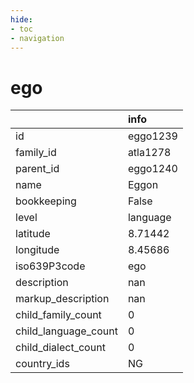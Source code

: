 ```yaml
---
hide:
- toc
- navigation
---
```

# ego
|                      | info     |
|:---------------------|:---------|
| id                   | eggo1239 |
| family_id            | atla1278 |
| parent_id            | eggo1240 |
| name                 | Eggon    |
| bookkeeping          | False    |
| level                | language |
| latitude             | 8.71442  |
| longitude            | 8.45686  |
| iso639P3code         | ego      |
| description          | nan      |
| markup_description   | nan      |
| child_family_count   | 0        |
| child_language_count | 0        |
| child_dialect_count  | 0        |
| country_ids          | NG       |